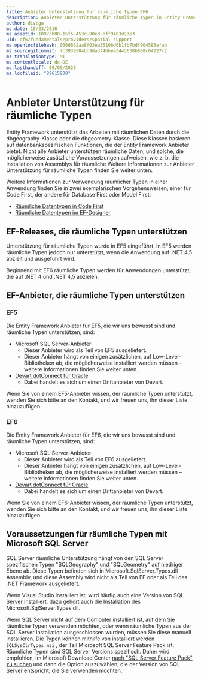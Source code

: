 ```yaml
---
title: Anbieter Unterstützung für räumliche Typen EF6
description: Anbieter Unterstützung für räumliche Typen in Entity Framework 6
author: divega
ms.date: 10/23/2016
ms.assetid: 1097cb00-15f5-453d-90ed-bff9403d23e3
uid: ef6/fundamentals/providers/spatial-support
ms.openlocfilehash: 060d662aa8f03ea3510bd6b1fb7bdf904585efab
ms.sourcegitcommit: 7c3939504bb9da3f46bea3443638b808c04227c2
ms.translationtype: MT
ms.contentlocale: de-DE
ms.lasthandoff: 09/09/2020
ms.locfileid: "89615800"
---
```

# <a name="provider-support-for-spatial-types"></a>Anbieter Unterstützung für räumliche Typen
Entity Framework unterstützt das Arbeiten mit räumlichen Daten durch die dbgeography-Klasse oder die dbgeometry-Klasse. Diese Klassen basieren auf datenbankspezifischen Funktionen, die der Entity Framework Anbieter bietet. Nicht alle Anbieter unterstützen räumliche Daten, und solche, die möglicherweise zusätzliche Voraussetzungen aufweisen, wie z. b. die Installation von Assemblys für räumliche Weitere Informationen zur Anbieter Unterstützung für räumliche Typen finden Sie weiter unten.  

Weitere Informationen zur Verwendung räumlicher Typen in einer Anwendung finden Sie in zwei exemplarischen Vorgehensweisen, einer für Code First, der andere für Database First oder Model First:  

- [Räumliche Datentypen in Code First](xref:ef6/modeling/code-first/data-types/spatial)  
- [Räumliche Datentypen im EF-Designer](xref:ef6/modeling/designer/data-types/spatial)  

## <a name="ef-releases-that-support-spatial-types"></a>EF-Releases, die räumliche Typen unterstützen  

Unterstützung für räumliche Typen wurde in EF5 eingeführt. In EF5 werden räumliche Typen jedoch nur unterstützt, wenn die Anwendung auf .NET 4,5 abzielt und ausgeführt wird.  

Beginnend mit EF6 räumliche Typen werden für Anwendungen unterstützt, die auf .NET 4 und .NET 4,5 abzielen.  

## <a name="ef-providers-that-support-spatial-types"></a>EF-Anbieter, die räumliche Typen unterstützen  

### <a name="ef5"></a>EF5  

Die Entity Framework Anbieter für EF5, die wir uns bewusst sind und räumliche Typen unterstützen, sind:  

- Microsoft SQL Server-Anbieter  
    - Dieser Anbieter wird als Teil von EF5 ausgeliefert.  
    - Dieser Anbieter hängt von einigen zusätzlichen, auf Low-Level-Bibliotheken ab, die möglicherweise installiert werden müssen – weitere Informationen finden Sie weiter unten.  
- [Devart dotConnect für Oracle](https://www.devart.com/dotconnect/oracle/)  
    - Dabei handelt es sich um einen Drittanbieter von Devart.  

Wenn Sie von einem EF5-Anbieter wissen, der räumliche Typen unterstützt, wenden Sie sich bitte an den Kontakt, und wir freuen uns, ihn dieser Liste hinzuzufügen.  

### <a name="ef6"></a>EF6  

Die Entity Framework Anbieter für EF6, die wir uns bewusst sind und räumliche Typen unterstützen, sind:  

- Microsoft SQL Server-Anbieter  
    - Dieser Anbieter wird als Teil von EF6 ausgeliefert.  
    - Dieser Anbieter hängt von einigen zusätzlichen, auf Low-Level-Bibliotheken ab, die möglicherweise installiert werden müssen – weitere Informationen finden Sie weiter unten.  
- [Devart dotConnect für Oracle](https://www.devart.com/dotconnect/oracle/)  
    - Dabei handelt es sich um einen Drittanbieter von Devart.  

Wenn Sie von einem EF6-Anbieter wissen, der räumliche Typen unterstützt, wenden Sie sich bitte an den Kontakt, und wir freuen uns, ihn dieser Liste hinzuzufügen.  

## <a name="prerequisites-for-spatial-types-with-microsoft-sql-server"></a>Voraussetzungen für räumliche Typen mit Microsoft SQL Server  

SQL Server räumliche Unterstützung hängt von den SQL Server spezifischen Typen "SQLGeography" und "SQLGeometry" auf niedriger Ebene ab. Diese Typen befinden sich in Microsoft.SqlServer.Types.dll Assembly, und diese Assembly wird nicht als Teil von EF oder als Teil des .NET Framework ausgeliefert.  

Wenn Visual Studio installiert ist, wird häufig auch eine Version von SQL Server installiert. dazu gehört auch die Installation des Microsoft.SqlServer.Types.dll.  

Wenn SQL Server nicht auf dem Computer installiert ist, auf dem Sie räumliche Typen verwenden möchten, oder wenn räumliche Typen aus der SQL Server Installation ausgeschlossen wurden, müssen Sie diese manuell installieren. Die Typen können mithilfe von installiert werden `SQLSysClrTypes.msi` , der Teil Microsoft SQL Server Feature Pack ist. Räumliche Typen sind SQL Server Versions spezifisch. Daher wird empfohlen, im Microsoft Download Center [nach "SQL Server Feature Pack" zu suchen](https://www.microsoft.com/search/result.aspx?q=sql+server+feature+pack) und dann die Option auszuwählen, die der Version von SQL Server entspricht, die Sie verwenden möchten.
